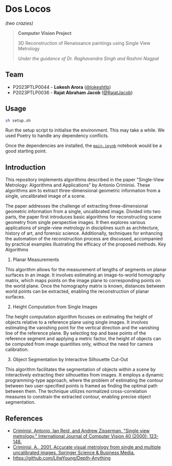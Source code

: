 # Dos Locos

_(two crazies)_


> **Computer Vision Project**
>
> 3D Reconstruction of Renaissance paintings using Single View Metrology
>
> _Under the guidance of Dr. Raghavendra Singh and Rashmi Nagpal_

## Team

- P2023PTLP0044 - **Lokesh Arora** ([@lokeshtlp](https://github.com/lokeshtlp))
- P2023PTLP0036 - **Rajat Abraham Jacob** ([@RajatJacob](https://github.com/RajatJacob))

## Usage

```bash
sh setup.sh
```


Run the setup script to initialise the environment. This may take a while. We used Poetry to handle any dependency conflicts.

Once the dependencies are installed, the [`main.ipynb`](main.ipynb) notebook would be a good starting point.

## Introduction

This repository implements algorithms described in the paper "Single-View Metrology: Algorithms and Applications" by Antonio Criminisi. These algorithms aim to extract three-dimensional geometric information from a single, uncalibrated image of a scene.

The paper addresses the challenge of extracting three-dimensional geometric information from a single, uncalibrated image. Divided into two parts, the paper first introduces basic algorithms for reconstructing scene geometry from single perspective images. It then explores various applications of single-view metrology in disciplines such as architecture, history of art, and forensic science. Additionally, techniques for enhancing the automation of the reconstruction process are discussed, accompanied by practical examples illustrating the efficacy of the proposed methods.
Key Algorithms

1. Planar Measurements

This algorithm allows for the measurement of lengths of segments on planar surfaces in an image. It involves estimating an image-to-world homography matrix, which maps points on the image plane to corresponding points on the world plane. Once the homography matrix is known, distances between world points can be extracted, enabling the reconstruction of planar surfaces.

2. Height Computation from Single Images

The height computation algorithm focuses on estimating the height of objects relative to a reference plane using single images. It involves estimating the vanishing point for the vertical direction and the vanishing line of the reference plane. By selecting top and base points of the reference segment and applying a metric factor, the height of objects can be computed from image quantities only, without the need for camera calibration.

3. Object Segmentation by Interactive Silhouette Cut-Out

This algorithm facilitates the segmentation of objects within a scene by interactively extracting their silhouettes from images. It employs a dynamic programming-type approach, where the problem of estimating the contour between two user-specified points is framed as finding the optimal path between them. The technique utilizes normalized cross-correlation measures to constrain the extracted contour, enabling precise object segmentation.

## References
- [Criminisi, Antonio, Ian Reid, and Andrew Zisserman. "Single view metrology." International Journal of Computer Vision 40 (2000): 123-148.](https://citeseerx.ist.psu.edu/document?repid=rep1&type=pdf&doi=78c666b244a85c0e9ca2418321e985e2d6766966)
- [Criminisi, A., 2001. Accurate visual metrology from single and multiple uncalibrated images. Springer Science & Business Media.](https://www.microsoft.com/en-us/research/wp-content/uploads/2016/02/criminisi_phdthesis.pdf)
- https://github.com/LiheYoung/Depth-Anything
